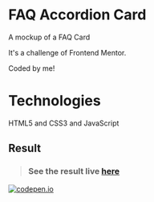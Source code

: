 # FAQ Accordion Card

A mockup of a FAQ Card

It's a challenge of Frontend Mentor.

Coded by me!

# Technologies

HTML5 and CSS3 and JavaScript

## Result

> ### See the result live [here]() 
[![codepen.io]()]()
